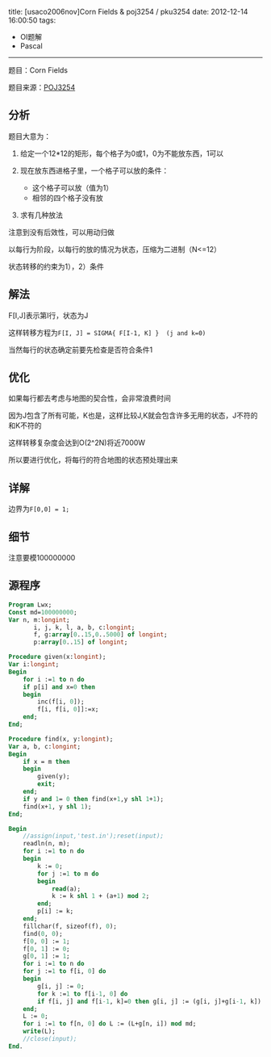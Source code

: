 title: [usaco2006nov]Corn Fields & poj3254 / pku3254
date: 2012-12-14 16:00:50
tags: 
- OI题解
- Pascal
---

题目：Corn Fields

题目来源：[POJ3254](http://poj.org/problem?id=3254 "Corn Fields")

## 分析

题目大意为：

1. 给定一个12*12的矩形，每个格子为0或1，0为不能放东西，1可以

2. 现在放东西进格子里，一个格子可以放的条件：
	* 这个格子可以放（值为1）
	* 相邻的四个格子没有放

3. 求有几种放法

注意到没有后效性，可以用动归做

以每行为阶段，以每行的放的情况为状态，压缩为二进制（N<=12）

状态转移的约束为1），2）条件

## 解法

F[I,J]表示第I行，状态为J

这样转移方程为```F[I, J] = SIGMA{ F[I-1, K] }  (j and k=0)```

当然每行的状态确定前要先检查是否符合条件1

## 优化

如果每行都去考虑与地图的契合性，会非常浪费时间

因为J包含了所有可能，K也是，这样比较J,K就会包含许多无用的状态，J不符的和K不符的

这样转移复杂度会达到O(2^2N)将近7000W

所以要进行优化，将每行的符合地图的状态预处理出来

## 详解

边界为```F[0,0] = 1;```

## 细节

注意要模100000000

## 源程序


```Pascal
Program Lwx;
Const md=100000000;
Var n, m:longint;
       i, j, k, l, a, b, c:longint;
       f, g:array[0..15,0..5000] of longint;
       p:array[0..15] of longint;

Procedure given(x:longint);
Var i:longint;
Begin
	for i :=1 to n do
	if p[i] and x=0 then
	begin
		inc(f[i, 0]);
		f[i, f[i, 0]]:=x;
	end;
End;

Procedure find(x, y:longint);
Var a, b, c:longint;
Begin
	if x = m then 
	begin
		given(y);
		exit;
	end;
	if y and 1= 0 then find(x+1,y shl 1+1);
	find(x+1, y shl 1);
End;

Begin
	//assign(input,'test.in');reset(input);
	readln(n, m);
	for i :=1 to n do
	begin
		k := 0;
		for j :=1 to m do
		begin
			read(a);
			k := k shl 1 + (a+1) mod 2;
		end;
		p[i] := k;
	end;
	fillchar(f, sizeof(f), 0);
	find(0, 0);
	f[0, 0] := 1;
	f[0, 1] := 0;
	g[0, 1] := 1;
	for i :=1 to n do
	for j :=1 to f[i, 0] do
	begin
		g[i, j] := 0;
		for k :=1 to f[i-1, 0] do
		if f[i, j] and f[i-1, k]=0 then g[i, j] := (g[i, j]+g[i-1, k]) mod md;
	end;
	L := 0;
	for i :=1 to f[n, 0] do L := (L+g[n, i]) mod md;
	write(L);
	//close(input);
End.
```
